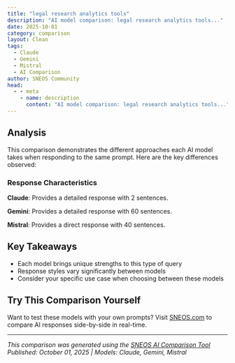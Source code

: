```yaml
---
title: "legal research analytics tools"
description: "AI model comparison: legal research analytics tools..."
date: 2025-10-01
category: comparison
layout: Clean
tags:
  - Claude
  - Gemini
  - Mistral
  - AI Comparison
author: SNEOS Community
head:
  - - meta
    - name: description
      content: "AI model comparison: legal research analytics tools..."
---
```


<ChatComparison
  title="legal research analytics tools"
  prompt="legal research analytics tools"
  :responses='{
    "Claude": "Here are the key categories of legal research analytics tools and platforms:\n\n## **Major Legal Research Platforms**\n\n### **Westlaw (Thomson Reuters)**\n- **Westlaw Edge**: AI-powered legal research with Quick Check citation validation\n- **Litigation Analytics**: Judge and attorney performance data\n- **Docket Alarm**: Court filing tracking and analytics\n\n### **Lexis\u002B (LexisNexis)**\n- **Lexis\u002B AI**: Natural language search and document analysis\n- **Context**: Legal analytics for litigation strategy\n- **CourtLink**: Real-time court records and analytics\n\n## **Specialized Analytics Tools**\n\n### **Litigation Analytics**\n- **Lex Machina**: Patent, employment, and commercial litigation analytics\n- **Bloomberg Law**: Litigation analytics and business intelligence\n- **Gavelytics**: Judicial analytics and court insights\n- **Premonition**: AI-driven litigation outcome predictions\n\n### **Contract Analytics**\n- **Kira Systems**: Contract review and due diligence\n- **Luminance**: AI contract analysis\n- **DISCO**: eDiscovery and contract analytics\n- **Relativity**: Document review and analytics platform\n\n## **Emerging AI-Powered Tools**\n\n### **Research \u0026 Writing**\n- **Harvey AI**: Legal AI assistant\n- **CoCounsel** (formerly Casetext): AI legal research\n- **Spellbook**: Contract drafting AI\n- **Briefpoint**: Brief writing analytics\n\n### **Case Prediction \u0026 Strategy**\n- **Blue J Legal**: Tax and employment law predictions\n- **Ravel Law** (acquired by LexisNexis): Case law visualization\n- **CourtQuant**: Quantitative legal analysis\n\n## **Specialized Use Cases**\n\n### **Intellectual Property**\n- **PatSnap**: Patent analytics\n- **Innography**: IP intelligence platform\n- **Docket Navigator**: Patent litigation tracking\n\n### **Regulatory \u0026 Compliance**\n- **Thomson Reuters Regulatory Intelligence**\n- **Compliance.ai**: Regulatory change management\n- **RegTech solutions** for specific industries\n\n## **Key Features to Consider**\n\n- **Natural language processing** capabilities\n- **Predictive analytics** for case outcomes\n- **Judge and attorney performance** metrics\n- **Real-time court filing** updates\n- **Citation analysis** and validation\n- **Integration capabilities** with existing workflows\n- **Cost and subscription** models\n\nWould you like me to elaborate on any specific category or discuss particular use cases for your legal research needs?",
    "Gemini": "Legal research analytics tools are software platforms that use data analytics, artificial intelligence (AI), and machine learning (ML) to provide insights into legal data, helping lawyers make more informed decisions and improve their legal strategies. These tools can analyze case law, statutes, regulations, court dockets, and other legal documents to uncover patterns, predict outcomes, and identify relevant information more efficiently.\n\nHere\u0027s a breakdown of key aspects of legal research analytics tools:\n\n**Key Features and Capabilities:**\n\n*   **Case Law Analytics:**\n    *   **Citation Analysis:**  Identifies which cases cite to other cases, how often, and in what context.  This helps determine the strength and precedential value of a case.\n    *   **Key Passages Identification:**  Uses AI to identify the most important and influential passages in a case.\n    *   **Case Outcome Prediction:** Predicts the likelihood of success based on factors like judge, jurisdiction, type of case, and historical data.  (Note: these predictions are probabilistic and not guarantees.)\n    *   **Motion and Pleadings Analysis:**  Analyzes motions, pleadings, and other court filings to identify successful arguments, common strategies, and potential weaknesses.\n*   **Statute and Regulation Analytics:**\n    *   **Amendment Tracking:** Monitors changes to statutes and regulations over time, highlighting amendments and their impact.\n    *   **Interpretation Analysis:**  Identifies how courts and agencies have interpreted specific statutes and regulations.\n    *   **Predictive Compliance:**  Helps anticipate regulatory changes and assess their potential impact on businesses.\n*   **Docket Analytics:**\n    *   **Case Trend Analysis:**  Identifies trends in case filings, litigation activity, and settlement rates.\n    *   **Judge Analytics:**  Provides information about judges\u0027 rulings, biases, and tendencies.\n    *   **Law Firm Analytics:**  Analyzes law firm performance in specific areas of law, identifying their strengths and weaknesses.\n    *   **Opposing Counsel Analytics:**  Provides insights into the litigation strategies and track records of opposing counsel.\n*   **AI-Powered Search \u0026 Summarization:**\n    *   **Semantic Search:** Understands the meaning behind search queries, allowing for more relevant results.\n    *   **Document Summarization:**  Automatically generates summaries of legal documents, saving time and effort.\n    *   **Natural Language Processing (NLP):**  Enables users to interact with the legal data in natural language, asking questions and receiving answers in a conversational style.\n*   **Data Visualization:**\n    *   **Charts and Graphs:** Presents data in visual formats that make it easier to understand and interpret.\n    *   **Interactive Dashboards:**  Provides customizable dashboards that allow users to track key metrics and monitor trends.\n\n**Popular Legal Research Analytics Tools:**\n\n*   **LexisNexis Lex Machina:** Focuses on litigation analytics, providing insights into case outcomes, judges, law firms, and more. Strong on predictive capabilities.\n*   **Westlaw Edge Analytics:** Integrates analytics into the Westlaw Edge research platform, offering insights into cases, statutes, and regulations. Uses AI to highlight key passages and predict outcomes.\n*   **Bloomberg Law Litigation Analytics:** Offers a comprehensive suite of analytics tools for litigation, including case trend analysis, judge analytics, and law firm analytics.\n*   **ROSS Intelligence:**  An AI-powered legal research platform that uses natural language processing to answer legal questions.  (While no longer operating as a standalone company, it may be integrated into other platforms now.)\n*   **CARA (Casetext):** (Now part of Thomson Reuters) Offers AI-powered legal research and analysis, including the ability to analyze documents and identify relevant cases and statutes.\n*   **Docket Alarm (Fastcase):** Focuses on docket monitoring and analytics, providing real-time updates on case filings and other court activity.\n*   **Ravel Law:** (Acquired by LexisNexis) Known for its visualization of case law networks and citation analysis.\n*   **Premonition:** Uses AI to predict case outcomes based on judge behavior and other factors.  Claims to have a high degree of accuracy.\n*   **Gavelytics:** Provides analytics on judges and courts, helping lawyers understand their tendencies and make more informed decisions.\n\n**Benefits of Using Legal Research Analytics Tools:**\n\n*   **Improved Legal Strategy:**  Analytics tools can help lawyers develop more effective legal strategies by providing insights into case outcomes, judge behavior, and opposing counsel tactics.\n*   **Increased Efficiency:**  Automated research and analysis saves time and effort, allowing lawyers to focus on more strategic tasks.\n*   **Reduced Risk:**  By identifying potential weaknesses in a case and predicting outcomes, analytics tools can help lawyers reduce risk.\n*   **Data-Driven Decision Making:**  Analytics tools provide lawyers with data-driven insights that can inform their decisions and improve their advocacy.\n*   **Competitive Advantage:**  Law firms that use analytics tools can gain a competitive advantage by making more informed decisions and providing better service to their clients.\n*   **Enhanced Client Value:**  By leveraging data and analytics, law firms can provide more valuable advice and representation to their clients.\n*   **Cost Savings:**  Although there\u0027s a cost to subscribe to these services, they can save money in the long run by increasing efficiency and reducing the need for manual research.\n\n**Considerations When Choosing a Legal Research Analytics Tool:**\n\n*   **Specific Needs:**  Identify the specific legal research needs of your practice or organization.  Do you need analytics for litigation, transactional work, regulatory compliance, or something else?\n*   **Data Coverage:**  Evaluate the data coverage of the tool.  Does it cover the jurisdictions, courts, and types of cases that you need?\n*   **Accuracy and Reliability:**  Assess the accuracy and reliability of the tool\u0027s predictions and analyses.  Look for evidence of validation and testing.  Remember, these tools are aids, not replacements for legal judgment.\n*   **User-Friendliness:**  Choose a tool that is easy to use and understand.  The interface should be intuitive and the results should be easy to interpret.\n*   **Integration:**  Consider whether the tool integrates with your existing legal research platforms and workflows.\n*   **Cost:**  Compare the cost of different tools and choose one that fits your budget.\n*   **Training and Support:**  Ensure that the vendor provides adequate training and support.\n*   **Security and Privacy:**  Verify that the tool meets your organization\u0027s security and privacy requirements.\n\n**The Future of Legal Research Analytics:**\n\nThe field of legal research analytics is constantly evolving, with new technologies and features being developed all the time.  Some trends to watch for include:\n\n*   **Increased Use of AI and Machine Learning:**  AI and ML will continue to play a growing role in legal research analytics, enabling more sophisticated analysis and prediction.\n*   **Greater Integration with Other Legal Technologies:**  Analytics tools will become more integrated with other legal technologies, such as document management systems, e-discovery platforms, and practice management software.\n*   **Personalized Legal Research:**  AI will allow for more personalized legal research experiences, tailoring search results and insights to individual users\u0027 needs and preferences.\n*   **Expansion into New Areas of Law:**  Analytics tools will expand into new areas of law, such as intellectual property, environmental law, and healthcare law.\n\nIn conclusion, legal research analytics tools are powerful resources that can help lawyers make more informed decisions, improve their legal strategies, and gain a competitive advantage. By understanding the key features and capabilities of these tools, lawyers can choose the right tool for their needs and leverage data to enhance their legal practice.\n",
    "Mistral": "Legal research analytics tools are essential for legal professionals to efficiently manage, analyze, and interpret large volumes of legal data. These tools help in understanding trends, predicting outcomes, and making informed decisions. Here are some popular legal research analytics tools:\n\n1. **Westlaw Edge**:\n   - **Features**: Advanced legal research capabilities, including AI-driven insights, case law analytics, and predictive analytics.\n   - **Use Cases**: Case law research, legal precedent analysis, and outcome prediction.\n\n2. **LexisNexis**:\n   - **Features**: Comprehensive legal research database, case law analytics, and legal news.\n   - **Use Cases**: Legal research, case law analysis, and staying updated with legal developments.\n\n3. **Bloomberg Law**:\n   - **Features**: Legal research, analytics, and news, with a focus on business and financial law.\n   - **Use Cases**: Corporate law research, financial law analysis, and regulatory compliance.\n\n4. **Ravel Law**:\n   - **Features**: Visual analytics for case law, including citation networks and case law mapping.\n   - **Use Cases**: Understanding the influence and impact of legal cases, and visualizing legal precedents.\n\n5. **Fastcase**:\n   - **Features**: Legal research database with advanced search capabilities and analytics.\n   - **Use Cases**: Case law research, legal precedent analysis, and statutory research.\n\n6. **Casetext**:\n   - **Features**: AI-driven legal research, including case law analytics and predictive analytics.\n   - **Use Cases**: Case law research, legal precedent analysis, and outcome prediction.\n\n7. **Lex Machina**:\n   - **Features**: Legal analytics for litigation, including case outcomes, judge behavior, and law firm performance.\n   - **Use Cases**: Litigation strategy, case outcome prediction, and competitive analysis.\n\n8. **Docket Alarm**:\n   - **Features**: Docket analytics, including case tracking, judge analytics, and law firm performance.\n   - **Use Cases**: Case tracking, litigation strategy, and competitive analysis.\n\n9. **PacerPro**:\n   - **Features**: Enhanced access to PACER (Public Access to Court Electronic Records) data, with analytics and case tracking.\n   - **Use Cases**: Case tracking, litigation strategy, and legal research.\n\n10. **Judicata**:\n    - **Features**: Legal research and analytics, including case law mapping and legal precedent analysis.\n    - **Use Cases**: Case law research, legal precedent analysis, and litigation strategy.\n\n11. **ROSS Intelligence**:\n    - **Features**: AI-driven legal research, including natural language processing and case law analytics.\n    - **Use Cases**: Case law research, legal precedent analysis, and outcome prediction.\n\n12. **vLex**:\n    - **Features**: Global legal research database with advanced search capabilities and analytics.\n    - **Use Cases**: International legal research, case law analysis, and regulatory compliance.\n\nThese tools provide a range of functionalities that can significantly enhance the efficiency and effectiveness of legal research and analytics. The choice of tool often depends on the specific needs of the legal professional or organization, such as the type of law practiced, the jurisdiction, and the complexity of the cases handled."
  }'
  published-date="22:06"
/>

## Analysis

This comparison demonstrates the different approaches each AI model takes when responding to the same prompt. Here are the key differences observed:

### Response Characteristics

**Claude**: Provides a detailed response with 2 sentences. 

**Gemini**: Provides a detailed response with 60 sentences. 

**Mistral**: Provides a direct response with 40 sentences. 

## Key Takeaways

- Each model brings unique strengths to this type of query
- Response styles vary significantly between models
- Consider your specific use case when choosing between these models

## Try This Comparison Yourself

Want to test these models with your own prompts? Visit [SNEOS.com](https://sneos.com) to compare AI responses side-by-side in real-time.

---

*This comparison was generated using the [SNEOS AI Comparison Tool](https://sneos.com)*
*Published: October 01, 2025 | Models: Claude, Gemini, Mistral*
